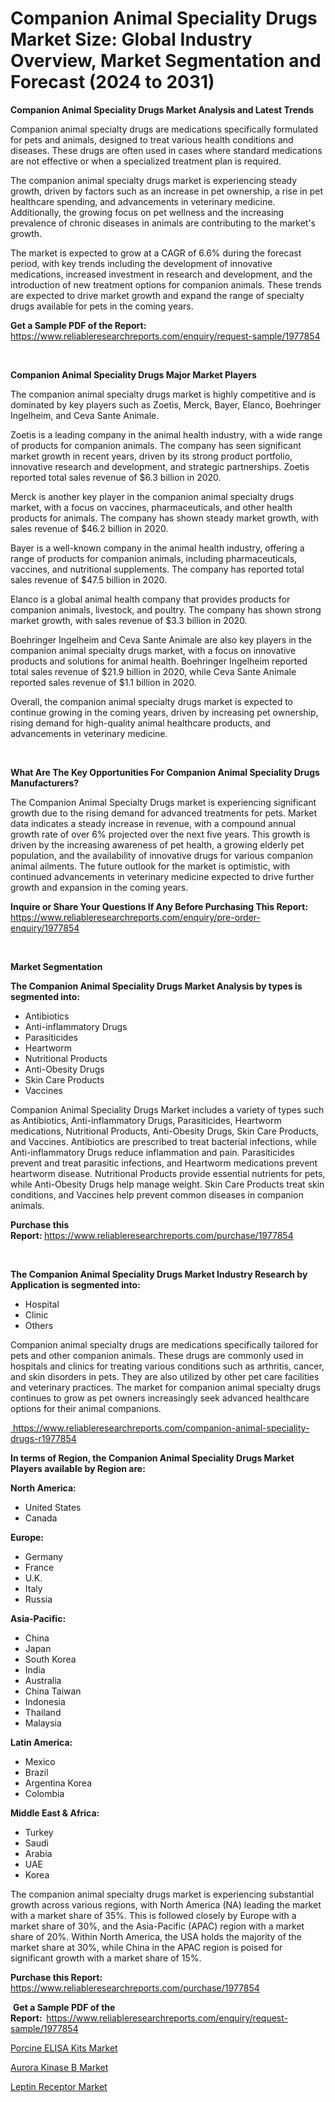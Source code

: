 <p><h1>Companion Animal Speciality Drugs Market Size: Global Industry Overview, Market Segmentation and Forecast (2024 to 2031)</h1></p><p><strong>Companion Animal Speciality Drugs Market Analysis and Latest Trends</strong></p>
<p><p>Companion animal specialty drugs are medications specifically formulated for pets and animals, designed to treat various health conditions and diseases. These drugs are often used in cases where standard medications are not effective or when a specialized treatment plan is required.</p><p>The companion animal specialty drugs market is experiencing steady growth, driven by factors such as an increase in pet ownership, a rise in pet healthcare spending, and advancements in veterinary medicine. Additionally, the growing focus on pet wellness and the increasing prevalence of chronic diseases in animals are contributing to the market's growth.</p><p>The market is expected to grow at a CAGR of 6.6% during the forecast period, with key trends including the development of innovative medications, increased investment in research and development, and the introduction of new treatment options for companion animals. These trends are expected to drive market growth and expand the range of specialty drugs available for pets in the coming years.</p></p>
<p><strong>Get a Sample PDF of the Report:&nbsp;</strong> <a href="https://www.reliableresearchreports.com/enquiry/request-sample/1977854">https://www.reliableresearchreports.com/enquiry/request-sample/1977854</a></p>
<p>&nbsp;</p>
<p><strong>Companion Animal Speciality Drugs Major Market Players</strong></p>
<p><p>The companion animal specialty drugs market is highly competitive and is dominated by key players such as Zoetis, Merck, Bayer, Elanco, Boehringer Ingelheim, and Ceva Sante Animale. </p><p>Zoetis is a leading company in the animal health industry, with a wide range of products for companion animals. The company has seen significant market growth in recent years, driven by its strong product portfolio, innovative research and development, and strategic partnerships. Zoetis reported total sales revenue of $6.3 billion in 2020.</p><p>Merck is another key player in the companion animal specialty drugs market, with a focus on vaccines, pharmaceuticals, and other health products for animals. The company has shown steady market growth, with sales revenue of $46.2 billion in 2020.</p><p>Bayer is a well-known company in the animal health industry, offering a range of products for companion animals, including pharmaceuticals, vaccines, and nutritional supplements. The company has reported total sales revenue of $47.5 billion in 2020.</p><p>Elanco is a global animal health company that provides products for companion animals, livestock, and poultry. The company has shown strong market growth, with sales revenue of $3.3 billion in 2020.</p><p>Boehringer Ingelheim and Ceva Sante Animale are also key players in the companion animal specialty drugs market, with a focus on innovative products and solutions for animal health. Boehringer Ingelheim reported total sales revenue of $21.9 billion in 2020, while Ceva Sante Animale reported sales revenue of $1.1 billion in 2020.</p><p>Overall, the companion animal specialty drugs market is expected to continue growing in the coming years, driven by increasing pet ownership, rising demand for high-quality animal healthcare products, and advancements in veterinary medicine.</p></p>
<p>&nbsp;</p>
<p><strong>What Are The Key Opportunities For Companion Animal Speciality Drugs Manufacturers?</strong></p>
<p><p>The Companion Animal Specialty Drugs market is experiencing significant growth due to the rising demand for advanced treatments for pets. Market data indicates a steady increase in revenue, with a compound annual growth rate of over 6% projected over the next five years. This growth is driven by the increasing awareness of pet health, a growing elderly pet population, and the availability of innovative drugs for various companion animal ailments. The future outlook for the market is optimistic, with continued advancements in veterinary medicine expected to drive further growth and expansion in the coming years.</p></p>
<p><strong>Inquire or Share Your Questions If Any Before Purchasing This Report:</strong> <a href="https://www.reliableresearchreports.com/enquiry/pre-order-enquiry/1977854">https://www.reliableresearchreports.com/enquiry/pre-order-enquiry/1977854</a></p>
<p>&nbsp;</p>
<p><strong>Market Segmentation</strong></p>
<p><strong>The Companion Animal Speciality Drugs Market Analysis by types is segmented into:</strong></p>
<p><ul><li>Antibiotics</li><li>Anti-inflammatory Drugs</li><li>Parasiticides</li><li>Heartworm</li><li>Nutritional Products</li><li>Anti-Obesity Drugs</li><li>Skin Care Products</li><li>Vaccines</li></ul></p>
<p><p>Companion Animal Speciality Drugs Market includes a variety of types such as Antibiotics, Anti-inflammatory Drugs, Parasiticides, Heartworm medications, Nutritional Products, Anti-Obesity Drugs, Skin Care Products, and Vaccines. Antibiotics are prescribed to treat bacterial infections, while Anti-inflammatory Drugs reduce inflammation and pain. Parasiticides prevent and treat parasitic infections, and Heartworm medications prevent heartworm disease. Nutritional Products provide essential nutrients for pets, while Anti-Obesity Drugs help manage weight. Skin Care Products treat skin conditions, and Vaccines help prevent common diseases in companion animals.</p></p>
<p><strong>Purchase this Report:&nbsp;</strong><a href="https://www.reliableresearchreports.com/purchase/1977854">https://www.reliableresearchreports.com/purchase/1977854</a></p>
<p>&nbsp;</p>
<p><strong>The Companion Animal Speciality Drugs Market Industry Research by Application is segmented into:</strong></p>
<p><ul><li>Hospital</li><li>Clinic</li><li>Others</li></ul></p>
<p><p>Companion animal specialty drugs are medications specifically tailored for pets and other companion animals. These drugs are commonly used in hospitals and clinics for treating various conditions such as arthritis, cancer, and skin disorders in pets. They are also utilized by other pet care facilities and veterinary practices. The market for companion animal specialty drugs continues to grow as pet owners increasingly seek advanced healthcare options for their animal companions.</p></p>
<p><a href="https://www.reliableresearchreports.com/companion-animal-speciality-drugs-r1977854">&nbsp;https://www.reliableresearchreports.com/companion-animal-speciality-drugs-r1977854</a></p>
<p><strong>In terms of Region, the Companion Animal Speciality Drugs Market Players available by Region are:</strong></p>
<p>
    <p> <strong> North America: </strong>
        <ul>
            <li>United States</li>
            <li>Canada</li>
        </ul>
        </p> 
    <p> <strong> Europe: </strong>
        <ul>
            <li>Germany</li>
            <li>France</li>
            <li>U.K.</li>
            <li>Italy</li>
            <li>Russia</li>
        </ul>
        </p> 
    <p> <strong> Asia-Pacific: </strong>
        <ul>
            <li>China</li>
            <li>Japan</li>
            <li>South Korea</li>
            <li>India</li>
            <li>Australia</li>
            <li>China Taiwan</li>
            <li>Indonesia</li>
            <li>Thailand</li>
            <li>Malaysia</li>
        </ul>
        </p> 
    <p> <strong> Latin America: </strong>
        <ul>
            <li>Mexico</li>
            <li>Brazil</li>
            <li>Argentina Korea</li>
            <li>Colombia</li>
        </ul>
        </p> 
    <p> <strong> Middle East & Africa: </strong>
        <ul>
            <li>Turkey</li>
            <li>Saudi</li>
            <li>Arabia</li>
            <li>UAE</li>
            <li>Korea</li>
        </ul>
    </p>
    </p>
<p><p>The companion animal specialty drugs market is experiencing substantial growth across various regions, with North America (NA) leading the market with a market share of 35%. This is followed closely by Europe with a market share of 30%, and the Asia-Pacific (APAC) region with a market share of 20%. Within North America, the USA holds the majority of the market share at 30%, while China in the APAC region is poised for significant growth with a market share of 15%.</p></p>
<p><strong>Purchase this Report: </strong><a href="https://www.reliableresearchreports.com/purchase/1977854">https://www.reliableresearchreports.com/purchase/1977854</a></p>
<p>&nbsp;<strong>Get a Sample PDF of the Report:&nbsp;&nbsp;</strong><a href="https://www.reliableresearchreports.com/enquiry/request-sample/1977854">https://www.reliableresearchreports.com/enquiry/request-sample/1977854</a></p>
<p><strong></strong></p>
<p><p><a href="https://view.publitas.com/reportprime-1/porcine-elisa-kits-market-outlook-industry-overview-and-forecast-2024-to-2031/">Porcine ELISA Kits Market</a></p><p><a href="https://github.com/susanjprice2023/Market-Research-Report-List-1/blob/main/aurora-kinase-b-market.md">Aurora Kinase B Market</a></p><p><a href="https://github.com/ElmoRunolfsson2023/Market-Research-Report-List-1/blob/main/leptin-receptor-market.md">Leptin Receptor Market</a></p></p>